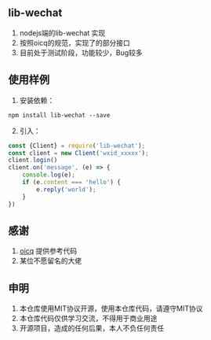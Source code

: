 ## lib-wechat

1. nodejs端的lib-wechat 实现
2. 按照oicq的规范，实现了的部分接口
3. 目前处于测试阶段，功能较少，Bug较多

## 使用样例

1. 安装依赖：

```shell
npm install lib-wechat --save
```

2. 引入：

```javascript
const {Client} = require('lib-wechat');
const client = new Client('wxid_xxxxx');
client.login()
client.on('message', (e) => {
    console.log(e);
    if (e.content === 'hello') {
        e.reply('world');
    }
})
```

## 感谢

1. [oicq](https://github.com/takayama-lily/oicq) 提供参考代码
2. 某位不愿留名的大佬

## 申明

1. 本仓库使用MIT协议开源，使用本仓库代码，请遵守MIT协议
2. 本仓库代码仅供学习交流，不得用于商业用途
3. 开源项目，造成的任何后果，本人不负任何责任
